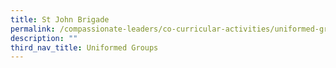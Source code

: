 ```yaml
---
title: St John Brigade
permalink: /compassionate-leaders/co-curricular-activities/uniformed-groups/st-john-brigade/
description: ""
third_nav_title: Uniformed Groups
---
```

